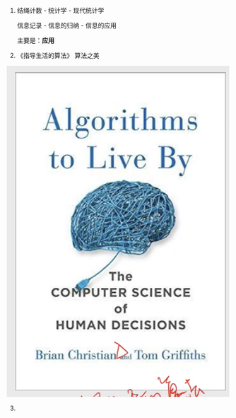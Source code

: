 1. 结绳计数 - 统计学 - 现代统计学

   信息记录 - 信息的归纳 - 信息的应用

   主要是：__应用__

2. 《指导生活的算法》 算法之美

![image-20210629083755845](../../markdown_images/image-20210629083755845.png)



3. 

   